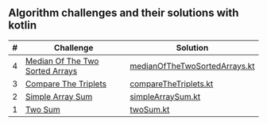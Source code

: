 ## Algorithm challenges and their solutions with kotlin

|  #  | Challenge                                                                                                                           | Solution                                                                                      |
| :-: | ----------------------------------------------------------------------------------------------------------------------------------- | ----------------------------------------------------------------------------------------------|
|  4  | [Median Of The Two Sorted Arrays](https://leetcode.com/problems/median-of-two-sorted-arrays/)                                       | [medianOfTheTwoSortedArrays.kt](solutions/medianOfTheTwoSortedArrays.kt)                      |
|  3  | [Compare The Triplets](https://www.hackerrank.com/challenges/compare-the-triplets/problem?isFullScreen=true)                        | [compareTheTriplets.kt](solutions/compareTheTriplets.kt)                                      |
|  2  | [Simple Array Sum](https://www.hackerrank.com/challenges/simple-array-sum/problem?isFullScreen=true)                                | [simpleArraySum.kt](solutions/simpleArraySum.kt)                                              |
|  1  | [Two Sum](https://leetcode.com/problems/two-sum/description/)                                                                       | [twoSum.kt](solutions/twoSum.kt)                                                              |
